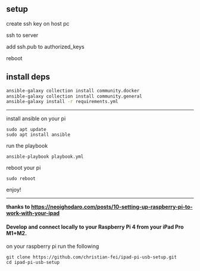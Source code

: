 ## setup

create ssh key on host pc

ssh to server

add ssh.pub to authorized_keys

reboot

## install deps

```bash
ansible-galaxy collection install community.docker
ansible-galaxy collection install community.general
ansible-galaxy install -r requirements.yml
```


---

install ansible on your pi

```
sudo apt update
sudo apt install ansible
```

run the playbook

```
ansible-playbook playbook.yml
```

reboot your pi

```
sudo reboot
```

enjoy!

---

**thanks to https://neoighodaro.com/posts/10-setting-up-raspberry-pi-to-work-with-your-ipad**

#### Develop and connect locally to your Raspberry Pi 4 from your iPad Pro M1+M2.

on your raspberry pi run the following

```
git clone https://github.com/christian-fei/ipad-pi-usb-setup.git
cd ipad-pi-usb-setup
```
